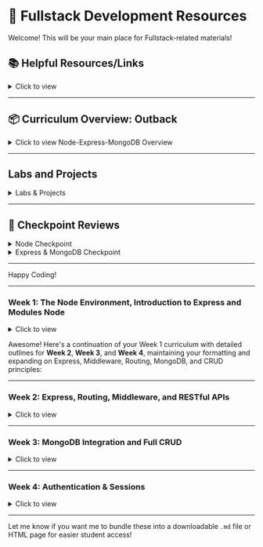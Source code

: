# 🚀 **Fullstack Development Resources**

Welcome! This will be your main place for Fullstack-related materials!

## 📚 **Helpful Resources/Links**

<details><summary>Click to view</summary>

- [📖 Node.js Official Documentation](https://nodejs.org/en/docs/)
- [📖 Express Official Documentation](https://expressjs.com/)
- [📖 MongoDB Official Documentation](https://docs.mongodb.com/)
- [📖 Mongoose Documentation](https://mongoosejs.com/)
- [📖 Axios Documentation](https://axios-http.com/docs/intro)
- [📖 EJS Documentation](https://ejs.co/)
- [📺 Node.js Crash Course](https://www.youtube.com/watch?v=fBNz5xF-Kx4)
- [📺 Express.js Crash Course](https://www.youtube.com/watch?v=L72fhGm1tfE)
- [📺 MongoDB Crash Course](https://www.youtube.com/watch?v=-56x56UppqQ)
- [📺 Intro to Authentication (Sessions & Hashing)](https://www.youtube.com/watch?v=Ud5xKCYQTjM)
- [📖 JavaScript Promises & Async/Await](https://developer.mozilla.org/en-US/docs/Learn/JavaScript/Asynchronous/Promises)

</details>

---

## 📦 **Curriculum Overview: Outback**

<details><summary>Click to view Node-Express-MongoDB Overview</summary>

### **00 - The Node Environment**

- Node Installation
- Running Node

### **01 - Introduction to Node**

- Intro to Modules
  - What is a Module
- http Module
  - Starting a basic server
  - Routing and responding (text, JSON, HTML)
- Lab: Basic Server

### **02 - Node, Express & EJS**

- Express
  - Routing
  - Axios (HTTP requests)
- EJS
  - Partials
  - Data injection
  - Conditional rendering
  - Loops
- Building a Basic API

### **03 - MongoDB**

- Introduction to MongoDB
- CRUD operations
- Using Mongoose

### **04 - Authentication**

- Sessions and Cookies
- Password Hashing (bcrypt)
- User Authentication (Login/Signup)

</details>

---

## **Labs and Projects**

<details><summary>Labs & Projects</summary>

- **Basic Node Server Lab** ([🔗 Code Example](#))
- [Express Basic API Lab](#)
- [MongoDB CRUD Application Lab](#)
- [Authentication Project (Login/Signup, CRUD with Encrypted Passwords)](#)

</details>

---

## **🎥 Checkpoint Reviews**

<details><summary>Node Checkpoint</summary>

- [💬 Q&A Session](#)

</details>

<details><summary>Express & MongoDB Checkpoint</summary>

- [💬 Q&A Session](#)

</details>

---

Happy Coding!

---

### **Week 1: The Node Environment, Introduction to Express and Modules Node**

<details><summary>Click to view</summary>

#### Day 1: The Node Environment

- Pre-Work:

  - [📖 What Exactly is Node.js][nodejs-intro]
  - [📖 A Pair is Better Than One][pair-better]
  - [📖 Git Handbook][git-handbook]

[nodejs-intro]: https://medium.freecodecamp.org/what-exactly-is-node-js-ae36e97449f5
[git-handbook]: https://guides.github.com/introduction/git-handbook/
[pair-better]: https://hackernoon.com/a-pair-is-better-than-one-e9d4514add9f

```

| Topic                   | Kahoot | Slides | Demo                | Solution             | Review |
| ----------------------- | ------ | ------ | ------------------- | -------------------- | ------ | --- |
| Node Env                |        | -      | - [🧑‍💻][node-demo]   | -                    | -      | -   |
| Node Installation       | [📺][] |        | -                   | -                    | -      |
| Running Node            | [📺][] |        | -                   | - [👾][running-node] | -      |
| Introduction to Modules | [📺][] |        | - [🧑‍💻][module-demo] | -                    | -      |

```

[//]: # " Paste in table above >> [🧑‍💻][node-demo] "
[node-demo]: https://github.com/Stevenhulse14/node-express-mongodb/tree/main/node-express-mongodb-unit-00-the-node-environment/node-demo
[//]: # " Paste in table above >> [🧑‍💻][module-demo] "
[module-demo]: https://github.com/Stevenhulse14/node-express-mongodb/tree/main/node-express-mongodb-unit-01-the-node-intro/1a-intro-to-modules/modules-demo
[//]: # " Paste in table above >> [👾][running-node] "
[module-demo]: https://github.com/Stevenhulse14/node-express-mongodb/blob/main/node-express-mongodb-unit-00-the-node-environment/0b-running-node/final.js

#### Day 2: Modules / FS Library / Tic Tac Toe Review

- Pre-Work:

  - [📖 Node.js Modules ][nodejs-modules]
  - [📖 Fs Library][fs-lib]
  - [📖 Tic Tac Toe Proj][tic-tac-toe]

[nodejs-modules]: https://nodejs.org/api/modules.html
[fs-lib]: https://www.w3schools.com/nodejs/nodejs_filesystem.asp
[tic-tac-toe]: https://github.com/Stevenhulse14/Tickytackytoey

```

| Topic             | Kahoot | Slides | Demo                     | Solution | Review |
| ----------------- | ------ | ------ | ------------------------ | -------- | ------ | --- |
| Tic-Tac-Toe       |        | -      | - [🧑‍💻][tic-tac-toe-demo] | -        | -      | -   |
| Built in Modules  | [📺][] |        | -                        | -        | -      |
| Fs / OS Library   | [📺][] |        | -                        | -        | -      |
| HTTP Introduction | [📺][] |        | -                        | -        | -      |

```

[//]: # " Paste in table above >> [🧑‍💻][tic-tac-toe-demo] "
[tic-tac-toe-demo]: https://github.com/Stevenhulse14/node-express-mongodb/tree/main/tic-tac-toe-solution

#### Day 3: HTTP

- Pre-Work:

  - [📖 HTTP module ][http-modules]
  - [📖 Express Introduction ][express-doc]

[http-modules]: https://nodejs.org/api/http.html
[express-doc]: https://expressjs.com/

```

| Topic             | Kahoot | Slides | Demo | Solution | Review |
| ----------------- | ------ | ------ | ---- | -------- | ------ | --- |
| Tic-Tac-Toe       |        | -      | -    | -        | -      | -   |
| Built in Modules  | [📺][] |        | -    | -        | -      |
| Fs / OS Library   | [📺][] |        | -    | -        | -      |
| HTTP Introduction | [📺][] |        | -    | -        | -      |

```

#### Day 4: Express Demo

- Pre-Work:

  - [📖 Express Demo ][express-deep-dive]
  - [📖 Express Demo Web Dev Simplified ][35-min-video]

[express-deep-dive]: https://www.youtube.com/watch?v=Oe421EPjeBE&t=18185s&ab_channel=freeCodeCamp.org
[35-min-video]: https://www.youtube.com/watch?v=SccSCuHhOw0&ab_channel=WebDevSimplified

```

| Topic        | Kahoot | Slides | Demo | Solution | Review |
| ------------ | ------ | ------ | ---- | -------- | ------ | --- |
| Express Demo |        | -      | -    | -        | -      | -   |
|              | [📺][] |        | -    | -        | -      |
|              | [📺][] |        | -    | -        | -      |
|              | [📺][] |        | -    | -        | -      |


```

#### Day 5: HTTP/Express LAB

- Pre-Work:

```

| Topic | Kahoot | Slides | Demo | Solution | Review |
| ----- | ------ | ------ | ---- | -------- | ------ | --- |
|       |        | -      | -    | -        | -      | -   |
|       | [📺][] |        | -    | -        | -      |
|       | [📺][] |        | -    | -        | -      |
|       | [📺][] |        | -    | -        | -      |

```

</details>

Awesome! Here's a continuation of your Week 1 curriculum with detailed outlines for **Week 2**, **Week 3**, and **Week 4**, maintaining your formatting and expanding on Express, Middleware, Routing, MongoDB, and CRUD principles:

---

### **Week 2: Express, Routing, Middleware, and RESTful APIs**

<details><summary>Click to view</summary>

#### Day 1: Express Routing

- Pre-Work:

  - [📖 Express Routing Docs][express-routing]
  - [📖 RESTful Routes Overview][restful-routes]

[express-routing]: https://expressjs.com/en/guide/routing.html  
[restful-routes]: https://dev.to/avxkim/restful-api-in-express-js-3f1

```
| Topic            | Kahoot | Slides | Demo                       | Solution                     | Review |
| ---------------- | ------ | ------ | -------------------------- | ---------------------------- | ------ |
| Express Routing  |        | -      | - [🧑‍💻][routing-demo]      | -                            | -      |
| REST Overview    | [📺][] |        | -                          | -                            | -      |
```

[routing-demo]: https://github.com/Stevenhulse14/node-express-mongodb/tree/main/unit-02-routing-demo

---

#### Day 2: Middleware & Custom Functions

- Pre-Work:

  - [📖 Express Middleware][middleware-doc]
  - [📖 Custom Middleware Explained][custom-middleware]

[middleware-doc]: https://expressjs.com/en/guide/using-middleware.html  
[custom-middleware]: https://www.digitalocean.com/community/tutorials/expressjs-middleware

```
| Topic              | Kahoot | Slides | Demo                       | Solution | Review |
| ------------------ | ------ | ------ | -------------------------- | -------- | ------ |
| Middleware         |        | -      | - [🧑‍💻][middleware-demo]   | -        | -      |
| Custom Middleware  | [📺][] |        | -                          | -        | -      |
```

[middleware-demo]: https://github.com/Stevenhulse14/node-express-mongodb/tree/main/unit-02-middleware

---

#### Day 3: HTTP Methods & RESTful API Patterns

- Pre-Work:

  - [📖 REST Methods][rest-methods]
  - [📖 CRUD in Express][crud-express]

[rest-methods]: https://developer.mozilla.org/en-US/docs/Web/HTTP/Methods  
[crud-express]: https://zellwk.com/blog/crud-express-mongodb/

```
| Topic             | Kahoot | Slides | Demo                       | Solution | Review |
| ----------------- | ------ | ------ | -------------------------- | -------- | ------ |
| REST Methods      |        | -      | - [🧑‍💻][rest-method-demo]  | -        | -      |
| CRUD Overview     | [📺][] |        | -                          | -        | -      |
```

[rest-method-demo]: https://github.com/Stevenhulse14/node-express-mongodb/tree/main/unit-02-crud-basics

---

#### Day 4: Express Review + Mini Project (REST API)

```
| Activity            | Kahoot | Slides | Demo | Solution | Review |
| ------------------- | ------ | ------ | ---- | -------- | ------ |
| Build a REST API    |        | -      | -    | -        | -      |
| Peer Review / Share |        |        |      |          |        |
```

---

#### Day 5: LAB - Express CRUD API

- Objective: Build a small API for a fictional app (e.g., Book Manager or Pet Tracker)

```
| Topic       | Kahoot | Slides | Demo | Solution | Review |
| ----------- | ------ | ------ | ---- | -------- | ------ |
| CRUD Lab    |        |        |      |          |        |
```

</details>

---

### **Week 3: MongoDB Integration and Full CRUD**

<details><summary>Click to view</summary>

#### Day 1: MongoDB Basics & Atlas Setup

- Pre-Work:

  - [📖 Intro to MongoDB][mongo-intro]
  - [📖 MongoDB Atlas Guide][atlas-guide]

[mongo-intro]: https://www.mongodb.com/docs/manual/introduction/  
[atlas-guide]: https://www.mongodb.com/basics/mongodb-atlas-tutorial

```
| Topic         | Kahoot | Slides | Demo                        | Solution | Review |
| ------------- | ------ | ------ | --------------------------- | -------- | ------ |
| MongoDB Intro |        | -      | - [🧑‍💻][mongo-demo]         | -        | -      |
| Atlas Setup   | [📺][] |        | -                           | -        | -      |
```

[mongo-demo]: https://github.com/Stevenhulse14/node-express-mongodb/tree/main/unit-03-mongodb-intro

---

#### Day 2: Mongoose & Schema Design

- Pre-Work:

  - [📖 Mongoose Docs][mongoose-docs]
  - [📖 Schema Design Basics][schema-design]

[mongoose-docs]: https://mongoosejs.com/docs/index.html  
[schema-design]: https://dev.to/loujaybee/mongoose-schema-design-best-practices-3om3

```
| Topic             | Kahoot | Slides | Demo                          | Solution | Review |
| ----------------- | ------ | ------ | ----------------------------- | -------- | ------ |
| Mongoose Intro    |        | -      | - [🧑‍💻][mongoose-demo]        | -        | -      |
| Schema Creation   | [📺][] |        | -                             | -        | -      |
```

[mongoose-demo]: https://github.com/Stevenhulse14/node-express-mongodb/tree/main/unit-03-mongoose-schema

---

#### Day 3: CRUD with MongoDB

- Pre-Work:

  - [📖 Full CRUD Tutorial][mongo-crud]

[mongo-crud]: https://developer.mozilla.org/en-US/docs/Learn/Server-side/Express_Nodejs/mongoose

```
| Topic           | Kahoot | Slides | Demo                         | Solution | Review |
| --------------- | ------ | ------ | ---------------------------- | -------- | ------ |
| Mongo CRUD      |        | -      | - [🧑‍💻][mongo-crud-demo]     | -        | -      |
| Data Validation | [📺][] |        | -                            | -        | -      |
```

[mongo-crud-demo]: https://github.com/Stevenhulse14/node-express-mongodb/tree/main/unit-03-crud-with-mongo

---

#### Day 4: Connecting All Pieces

```
| Activity                      | Kahoot | Slides | Demo | Solution | Review |
| -----------------------------| ------ | ------ | ---- | -------- | ------ |
| Fullstack API (Books, Pets)  |        | -      | -    | -        | -      |
```

---

#### Day 5: LAB - Mongo CRUD App

```
| Topic          | Kahoot | Slides | Demo | Solution | Review |
| -------------- | ------ | ------ | ---- | -------- | ------ |
| MongoDB Lab    |        |        |      |          |        |
```

</details>

---

### **Week 4: Authentication & Sessions**

<details><summary>Click to view</summary>

#### Day 1: Hashing Passwords with Bcrypt

- Pre-Work:

  - [📖 Bcrypt Docs][bcrypt-docs]
  - [📖 Password Security 101][password-security]

[bcrypt-docs]: https://www.npmjs.com/package/bcrypt  
[password-security]: https://cheatsheetseries.owasp.org/cheatsheets/Authentication_Cheat_Sheet.html

```
| Topic         | Kahoot | Slides | Demo                            | Solution | Review |
| ------------- | ------ | ------ | ------------------------------- | -------- | ------ |
| Bcrypt Intro  |        | -      | - [🧑‍💻][bcrypt-demo]           | -        | -      |
```

[bcrypt-demo]: https://github.com/Stevenhulse14/node-express-mongodb/tree/main/unit-04-authentication/bcrypt

---

#### Day 2: Sessions and Cookies

- Pre-Work:

  - [📖 Sessions vs JWT][sessions-vs-jwt]
  - [📖 Express-Session Guide][session-doc]

[sessions-vs-jwt]: https://auth0.com/blog/cookies-vs-tokens-definitive-guide/  
[session-doc]: https://www.npmjs.com/package/express-session

```
| Topic              | Kahoot | Slides | Demo                        | Solution | Review |
| ------------------ | ------ | ------ | --------------------------- | -------- | ------ |
| Session & Cookies  |        | -      | - [🧑‍💻][session-demo]       | -        | -      |
```

[session-demo]: https://github.com/Stevenhulse14/node-express-mongodb/tree/main/unit-04-authentication/session

---

#### Day 3: JWT Authentication

- Pre-Work:

  - [📖 JWT Basics][jwt-doc]
  - [📖 Auth Flow Tutorial][auth-tutorial]

[jwt-doc]: https://jwt.io/introduction  
[auth-tutorial]: https://dev.to/franciscomendes10866/jwt-authentication-in-nodejs-1p96

```
| Topic         | Kahoot | Slides | Demo                      | Solution | Review |
| ------------- | ------ | ------ | ------------------------- | -------- | ------ |
| JWT Auth Flow |        | -      | - [🧑‍💻][jwt-demo]        | -        | -      |
```

[jwt-demo]: https://github.com/Stevenhulse14/node-express-mongodb/tree/main/unit-04-authentication/jwt-auth

---

#### Day 4: Role-Based Access Control

```
| Topic                  | Kahoot | Slides | Demo | Solution | Review |
| ---------------------- | ------ | ------ | ---- | -------- | ------ |
| RBAC Implementation    |        | -      | -    | -        | -      |
| Protecting Endpoints   | [📺][] |        | -    | -        | -      |
```

---

#### Day 5: LAB - Secure Routes

```
| Topic        | Kahoot | Slides | Demo | Solution | Review |
| ------------ | ------ | ------ | ---- | -------- | ------ |
| Auth Lab     |        |        |      |          |        |
```

</details>

---

Let me know if you want me to bundle these into a downloadable `.md` file or HTML page for easier student access!
